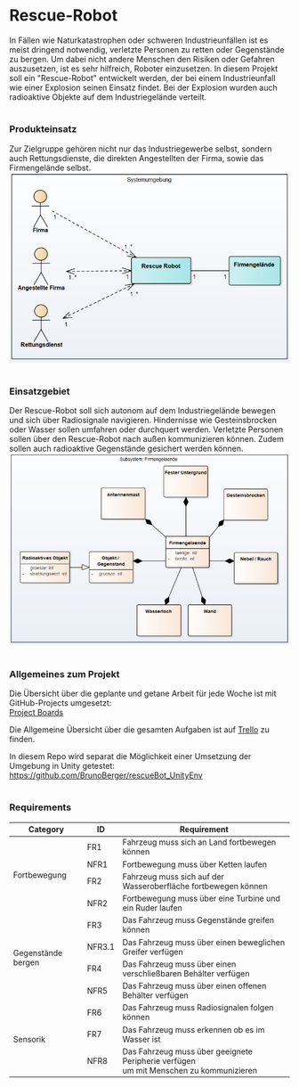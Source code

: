 # Rescue-Robot
In Fällen wie Naturkatastrophen oder schweren Industrieunfällen ist es meist dringend notwendig, verletzte Personen zu retten oder Gegenstände zu bergen.
Um dabei nicht andere Menschen den Risiken oder Gefahren auszusetzen, ist es sehr hilfreich, Roboter einzusetzen. In diesem Projekt soll ein "Rescue-Robot"
entwickelt werden, der bei einem Industrieunfall wie einer Explosion seinen Einsatz findet. Bei der Explosion wurden auch radioaktive Objekte auf dem Industriegelände verteilt.

#
### Produkteinsatz
Zur Zielgruppe gehören nicht nur das Industriegewerbe selbst, sondern auch Rettungsdienste, die direkten Angestellten der Firma, sowie das Firmengelände selbst.
![Systemumgebung](Diagramme/Steakholder.png "Systemumgebung")

#
### Einsatzgebiet
Der Rescue-Robot soll sich autonom auf dem Industriegelände bewegen und sich über Radiosignale navigieren. Hindernisse wie Gesteinsbrocken oder Wasser sollen umfahren oder durchquert werden. Verletzte Personen sollen über den Rescue-Robot nach außen kommunizieren können. Zudem sollen auch radioaktive Gegenstände gesichert werden können.
![Einsatzgebiet](Diagramme/Environment.png "Einsatzgebiet")

#
### Allgemeines zum Projekt
Die Übersicht über die geplante und getane Arbeit für jede Woche ist mit GitHub-Projects umgesetzt:  
[Project Boards][projects]

Die Allgemeine Übersicht über die gesamten Aufgaben ist auf [Trello][trello] zu finden.

In diesem Repo wird separat die Möglichkeit einer Umsetzung der Umgebung in Unity getestet:
https://github.com/BrunoBerger/rescueBot_UnityEnv

#
### Requirements

<table>
<thead>
  <tr>
    <th>Category</th>
    <th>ID</th>
    <th>Requirement</th>
  </tr>
</thead>
<tbody>
  <tr>
    <td rowspan="4">Fortbewegung</td>
    <td>FR1</td>
    <td>Fahrzeug muss sich an Land fortbewegen können</td>
  </tr>
  <tr>
    <td>NFR1</td>
    <td>Fortbewegung muss über Ketten laufen</td>
  </tr>
  <tr>
    <td>FR2</td>
    <td>Fahrzeug muss sich auf der Wasseroberfläche fortbewegen können</td>
  </tr>
  <tr>
    <td>NFR2</td>
    <td>Fortbewegung muss über eine Turbine und ein Ruder laufen</td>
  </tr>
  <tr>
    <td rowspan="4">Gegenstände bergen</td>
    <td>FR3</td>
    <td>Das Fahrzeug muss Gegenstände greifen können</td>
  </tr>
  <tr>
    <td>NFR3.1</td>
    <td>Das Fahrzeug muss über einen beweglichen Greifer verfügen</td>
  </tr>
  <tr>
    <td>FR4</td>
    <td>Das Fahrzeug muss über einen verschließbaren Behälter verfügen</td>
  </tr>
  <tr>
    <td>NFR5</td>
    <td>Das Fahrzeug muss über einen offenen Behälter verfügen</td>
  </tr>
  <tr>
    <td rowspan="3">Sensorik</td>
    <td>FR6</td>
    <td>Das Fahrzeug muss Radiosignalen folgen können </td>
  </tr>
  <tr>
    <td>FR7</td>
    <td>Das Fahrzeug muss erkennen ob es im Wasser ist</td>
  </tr>
  <tr>
    <td>NFR8</td>
    <td>Das Fahrzeug muss über geeignete Peripherie verfügen <br>um mit Menschen zu kommunizieren</td>
  </tr>
</tbody>
</table>



[projects]: https://github.com/BrunoBerger/Rescue-Robot/projects
[trello]: https://trello.com/b/mJtKk2EW/rescue-robot
